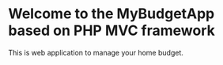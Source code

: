 # Welcome to the MyBudgetApp based on PHP MVC framework

This is web application to manage your home budget. 